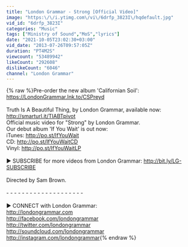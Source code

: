 ```yaml
---
title: "London Grammar - Strong [Official Video]"
image: "https:\/\/i.ytimg.com\/vi\/6drfp_3823I\/hqdefault.jpg"
vid_id: "6drfp_3823I"
categories: "Music"
tags: ["Ministry of Sound","MoS","lyrics"]
date: "2021-10-05T23:02:30+03:00"
vid_date: "2013-07-26T09:57:05Z"
duration: "PT4M2S"
viewcount: "53489942"
likeCount: "292608"
dislikeCount: "6046"
channel: "London Grammar"
---
```

{% raw %}Pre-order the new album 'Californian Soil': <a rel="nofollow" target="blank" href="https://LondonGrammar.lnk.to/CSPreyd​">https://LondonGrammar.lnk.to/CSPreyd​</a> <br /><br />Truth Is A Beautiful Thing, by London Grammar, available now: <a rel="nofollow" target="blank" href="http://smarturl.it/TIABTpivot">http://smarturl.it/TIABTpivot</a><br />Official music video for &quot;Strong&quot; by London Grammar.<br />Our debut album 'If You Wait' is out now:<br />iTunes: <a rel="nofollow" target="blank" href="http://po.st/IfYouWait">http://po.st/IfYouWait</a><br />CD: <a rel="nofollow" target="blank" href="http://po.st/IfYouWaitCD">http://po.st/IfYouWaitCD</a><br />Vinyl: <a rel="nofollow" target="blank" href="http://po.st/IfYouWaitLP">http://po.st/IfYouWaitLP</a><br /><br />▶ SUBSCRIBE for more videos from London Grammar: <a rel="nofollow" target="blank" href="http://bit.ly/LG-SUBSCRIBE">http://bit.ly/LG-SUBSCRIBE</a><br /><br />Directed by Sam Brown.<br /><br />- - - - - - - - - - - - - - - - - - - -<br /><br />▶ CONNECT with London Grammar:<br /><a rel="nofollow" target="blank" href="http://londongrammar.com">http://londongrammar.com</a><br /><a rel="nofollow" target="blank" href="http://facebook.com/londongrammar">http://facebook.com/londongrammar</a><br /><a rel="nofollow" target="blank" href="http://twitter.com/londongrammar">http://twitter.com/londongrammar</a><br /><a rel="nofollow" target="blank" href="http://soundcloud.com/londongrammar">http://soundcloud.com/londongrammar</a><br /><a rel="nofollow" target="blank" href="http://instagram.com/londongrammar">http://instagram.com/londongrammar</a>{% endraw %}
